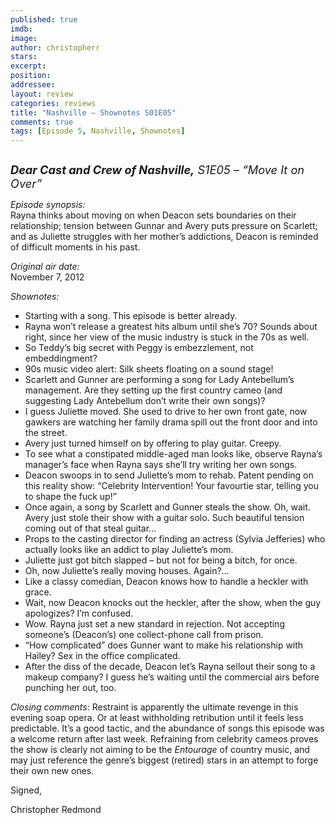 ```yaml
---
published: true
imdb: 
image: 
author: christopherr 
stars: 
excerpt: 
position: 
addressee: 
layout: review
categories: reviews
title: "Nashville — Shownotes S01E05"
comments: true
tags: [Episode 5, Nashville, Shownotes]
---
```

<div><p><span class="full-image-block ssNonEditable"><a href="/letters/2012/11/12/nashville-shownotes-s01e05.html"><img src="http://static.squarespace.com/static/5005f6bcc4aa41161b33e89e/5329cf1fe4b07c068ebf74de/5329cf1fe4b07c068ebf7709/1352757074813/Nashville%20S1E05.jpg" alt="" /></a></span></p>
<p><span style="font-size:130%;"><strong><em>Dear Cast and Crew of Nashville,</em></strong><em> S1E05 &ndash; &ldquo;Move It on Over&rdquo;</em></span></p>
<p><em>Episode synopsis:</em><br />Rayna thinks about moving on when Deacon sets boundaries on their relationship; tension between Gunnar and Avery puts pressure on Scarlett; and as Juliette struggles with her mother&#8217;s addictions, Deacon is reminded of difficult moments in his past.</p>
<p><em>Original air date:</em><br />November 7, 2012</p>
<p><em>Shownotes:</em></p>
<ul>
<li>Starting with a song. This episode is better already. </li>
<li>Rayna won&rsquo;t release a greatest hits album until she&rsquo;s 70? Sounds about right, since her view of the music industry is stuck in the 70s as well. </li>
<li>So Teddy&rsquo;s big secret with Peggy is embezzlement, not embeddingment? </li>
<li>90s music video alert: Silk sheets floating on a sound stage!</li>
<li>Scarlett and Gunner are performing a song for Lady Antebellum&rsquo;s management. Are they setting up the first country cameo (and suggesting Lady Antebellum don&rsquo;t write their own songs)?</li>
<li>I guess Juliette moved. She used to drive to her own front gate, now gawkers are watching her family drama spill out the front door and into the street. </li>
<li>Avery just turned himself on by offering to play guitar. Creepy.</li>
<li>To see what a constipated middle-aged man looks like, observe Rayna&rsquo;s manager&rsquo;s face when Rayna says she&rsquo;ll try writing her own songs.</li>
<li>Deacon swoops in to send Juliette&rsquo;s mom to rehab. Patent pending on this reality show: &ldquo;Celebrity Intervention! Your favourtie star, telling you to shape the fuck up!&rdquo;</li>
<li>Once again, a song by Scarlett and Gunner steals the show. Oh, wait. Avery just stole their show with a guitar solo. Such beautiful tension coming out of that steal guitar&hellip;</li>
<li>Props to the casting director for finding an actress (Sylvia Jefferies) who actually looks like an addict to play Juliette&rsquo;s mom. </li>
<li>Juliette just got bitch slapped &ndash; but not for being a bitch, for once. </li>
<li>Oh, now Juliette&rsquo;s really moving houses. Again?&#8230;</li>
<li>Like a classy comedian, Deacon knows how to handle a heckler with grace.</li>
<li>Wait, now Deacon knocks out the heckler, after the show, when the guy apologizes? I&rsquo;m confused.</li>
<li>Wow. Rayna just set a new standard in rejection. Not accepting someone&rsquo;s (Deacon&rsquo;s) one collect-phone call from prison. </li>
<li>&ldquo;How complicated&rdquo; does Gunner want to make his relationship with Hailey? Sex in the office complicated. </li>
<li>After the diss of the decade, Deacon let&rsquo;s Rayna sellout their song to a makeup company? I guess he&rsquo;s waiting until the commercial airs before punching her out, too.</li>
</ul>
<p><em>Closing comments</em>: Restraint is apparently the ultimate revenge in this evening soap opera. Or at least withholding retribution until it feels less predictable. It&rsquo;s a good tactic, and the abundance of songs this episode was a welcome return after last week. Refraining from celebrity cameos proves the show is clearly not aiming to be the <em>Entourage</em> of country music, and may just reference the genre&rsquo;s biggest (retired) stars in an attempt to forge their own new ones.&nbsp;</p>
<p>Signed,</p>
<p>Christopher Redmond</p></div>
